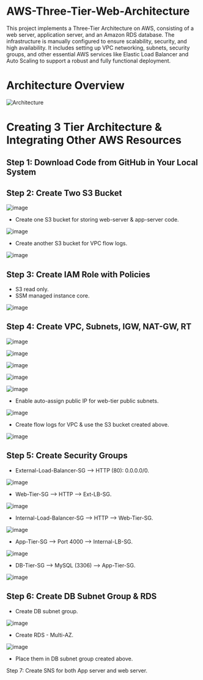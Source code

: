 # AWS-Three-Tier-Web-Architecture
This project implements a Three-Tier Architecture on AWS, consisting of a web server, application server, and an Amazon RDS database. The infrastructure is manually configured to ensure scalability, security, and high availability. It includes setting up VPC networking, subnets, security groups, and other essential AWS services like Elastic Load Balancer and Auto Scaling to support a robust and fully functional deployment.
# Architecture Overview
![Architecture](https://github.com/user-attachments/assets/f24552f9-2c5d-461c-8e95-56f24b38171c)

# Creating 3 Tier Architecture & Integrating Other AWS Resources
<h2>Step 1: Download Code from GitHub in Your Local System</h2>

<h2>Step 2: Create Two S3 Bucket</h2>

![image](https://github.com/user-attachments/assets/fe1ad413-a610-4a06-bce3-8b572c4e4f65)

- Create one S3 bucket for storing web-server & app-server code.

![image](https://github.com/user-attachments/assets/78847c1a-8c53-4831-b4f1-fd968fcff6cb)

- Create another S3 bucket for VPC flow logs.

![image](https://github.com/user-attachments/assets/4f8b275d-7150-4088-9f15-7b43d0f9da5b)

<h2>Step 3: Create IAM Role with Policies</h2>

- S3 read only.
- SSM managed instance core.

![image](https://github.com/user-attachments/assets/3183634a-7e22-4b28-b231-1fd0412c3015)

<h2>Step 4: Create VPC, Subnets, IGW, NAT-GW, RT</h2>

![image](https://github.com/user-attachments/assets/3a94602e-94d9-448a-8040-214cfcaae73b)

![image](https://github.com/user-attachments/assets/a0488618-8f9b-4efc-9782-d8703ba2e55e)

![image](https://github.com/user-attachments/assets/0170cb2b-9df5-4a13-b588-e51d7e1e9594)

![image](https://github.com/user-attachments/assets/d9603df8-a221-49f7-9dc8-bc795a399bfa)

![image](https://github.com/user-attachments/assets/b55869bd-516e-4714-a0c7-255affc050ec)

- Enable auto-assign public IP for web-tier public subnets.

![image](https://github.com/user-attachments/assets/911ae19d-2edb-473c-82fb-f73f396c1941)

- Create flow logs for VPC & use the S3 bucket created above.

![image](https://github.com/user-attachments/assets/4f8b275d-7150-4088-9f15-7b43d0f9da5b)

<h2>Step 5: Create Security Groups</h2>
  
- External-Load-Balancer-SG --> HTTP (80): 0.0.0.0/0.

![image](https://github.com/user-attachments/assets/d15f0b03-0248-4eb5-a012-45328b7b8ba2)

- Web-Tier-SG --> HTTP --> Ext-LB-SG.

![image](https://github.com/user-attachments/assets/cced80cc-a330-4f6a-b6e6-424f753770e0)

- Internal-Load-Balancer-SG --> HTTP --> Web-Tier-SG.

![image](https://github.com/user-attachments/assets/9ac13837-11c3-4e41-89f6-c11bcca2886f)

- App-Tier-SG --> Port 4000 --> Internal-LB-SG.

![image](https://github.com/user-attachments/assets/a9b774a1-26f8-4db0-a3d2-739d6f47f7df)

- DB-Tier-SG --> MySQL (3306) --> App-Tier-SG.

![image](https://github.com/user-attachments/assets/61a39387-9ad8-42c9-ae9a-c0d92fbef86a)

<h2>Step 6: Create DB Subnet Group & RDS</h2>

- Create DB subnet group.

![image](https://github.com/user-attachments/assets/8ddcdb33-389e-4111-bd4a-9a75dcff6e13)

- Create RDS - Multi-AZ.

![image](https://github.com/user-attachments/assets/469b1b7d-c983-472f-a324-9906c3caf983)

- Place them in DB subnet group created above.

Step 7: Create SNS for both App server and web server.<br>
